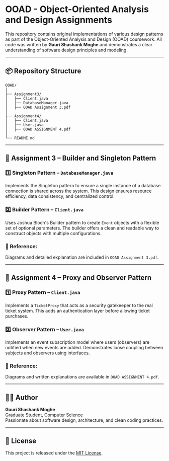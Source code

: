 
# OOAD - Object-Oriented Analysis and Design Assignments

This repository contains original implementations of various design patterns as part of the Object-Oriented Analysis and Design (OOAD) coursework. All code was written by **Gauri Shashank Moghe** and demonstrates a clear understanding of software design principles and modeling.

---

## 📦 Repository Structure

```
OOAD/
│
├── Assignment3/
│   ├── Client.java
│   ├── DatabaseManager.java
│   ├── OOAD Assignment 3.pdf
│
├── Assignment4/
│   ├── Client.java
│   ├── User.java
│   ├── OOAD ASSIGNMENT 4.pdf
│
└── README.md
```

---

## 📘 Assignment 3 – Builder and Singleton Pattern

### 1️⃣ Singleton Pattern – `DatabaseManager.java`
Implements the Singleton pattern to ensure a single instance of a database connection is shared across the system. This design ensures resource efficiency, data consistency, and centralized control.

### 2️⃣ Builder Pattern – `Client.java`
Uses Joshua Bloch's Builder pattern to create `Event` objects with a flexible set of optional parameters. The builder offers a clean and readable way to construct objects with multiple configurations.

### 📄 Reference:
Diagrams and detailed explanation are included in `OOAD Assignment 3.pdf`.

---

## 📘 Assignment 4 – Proxy and Observer Pattern

### 1️⃣ Proxy Pattern – `Client.java`
Implements a `TicketProxy` that acts as a security gatekeeper to the real ticket system. This adds an authentication layer before allowing ticket purchases.

### 2️⃣ Observer Pattern – `User.java`
Implements an event subscription model where users (observers) are notified when new events are added. Demonstrates loose coupling between subjects and observers using interfaces.

### 📄 Reference:
Diagrams and written explanations are available in `OOAD ASSIGNMENT 4.pdf`.

---

## 🧑‍💻 Author

**Gauri Shashank Moghe**  
Graduate Student, Computer Science  
Passionate about software design, architecture, and clean coding practices.

---

## 📄 License

This project is released under the [MIT License](https://opensource.org/licenses/MIT).
